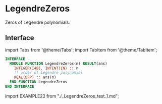 # LegendreZeros

Zeros of Legendre polynomials.

## Interface

import Tabs from '@theme/Tabs';
import TabItem from '@theme/TabItem';

<Tabs>
<TabItem value="interface" label="܀ Interface" default>

```fortran
INTERFACE
  MODULE FUNCTION LegendreZeros(n) RESULT(ans)
    INTEGER(I4B), INTENT(IN) :: n
    !! order of Legendre polynomial
    REAL(DFP) :: ans(n)
  END FUNCTION LegendreZeros
END INTERFACE
```

</TabItem>

<TabItem value="example" label="️܀ See example">

import EXAMPLE23 from "./_LegendreZeros_test_1.md";

<EXAMPLE23 />

</TabItem>

<TabItem value="close" label="↢ ">

</TabItem>
</Tabs>

